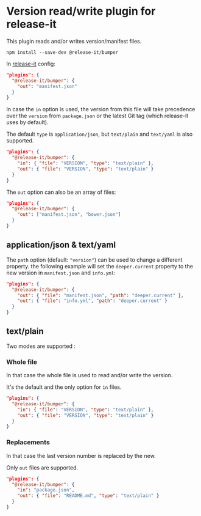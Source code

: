 # Version read/write plugin for release-it

This plugin reads and/or writes version/manifest files.

```
npm install --save-dev @release-it/bumper
```

In [release-it](https://github.com/release-it/release-it) config:

```json
"plugins": {
  "@release-it/bumper": {
    "out": "manifest.json"
  }
}
```

In case the `in` option is used, the version from this file will take precedence over the `version` from `package.json`
or the latest Git tag (which release-it uses by default).

The default `type` is `application/json`, but `text/plain` and `text/yaml` is also supported.

```json
"plugins": {
  "@release-it/bumper": {
    "in": { "file": "VERSION", "type": "text/plain" },
    "out": { "file": "VERSION", "type": "text/plain" }
  }
}
```

The `out` option can also be an array of files:

```json
"plugins": {
  "@release-it/bumper": {
    "out": ["manifest.json", "bower.json"]
  }
}
```

## application/json & text/yaml

The `path` option (default: `"version"`) can be used to change a different property. the following example will set the
`deeper.current` property to the new version in `manifest.json` and `info.yml`:

```json
"plugins": {
  "@release-it/bumper": {
    "out": { "file": "manifest.json", "path": "deeper.current" },
    "out": { "file": "info.yml", "path": "deeper.current" }
  }
}
```

## text/plain

Two modes are supported :

### Whole file

In that case the whole file is used to read and/or write the version.

It's the default and the only option for `in` files.

```json
"plugins": {
  "@release-it/bumper": {
    "in": { "file": "VERSION", "type": "text/plain" },
    "out": { "file": "VERSION", "type": "text/plain" }
  }
}
```

### Replacements

In that case the last version number is replaced by the new.

Only `out` files are supported.

```json
"plugins": {
  "@release-it/bumper": {
    "in": "package.json",
    "out": { "file": "README.md", "type": "text/plain" }
  }
}
```